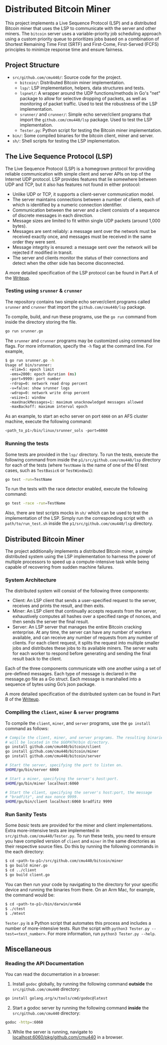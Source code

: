 # Distributed Bitcoin Miner

This project implements a Live Sequence Protocol (LSP) and a distributed Bitcoin miner that uses the LSP to communicate with the server and other miners. The `bitcoin` server uses a variable-priority job scheduling approach using a custom priority queue to prioritizes jobs based on a combination of Shortest Remaining Time First (SRTF) and First-Come, First-Served (FCFS) principles to minimize response time and ensure fairness. 

## Project Structure

- `src/github.com/cmu440/`: Source code for the project.
  - `bitcoin/`: Distributed Bitcoin miner implementation.
  - `lsp/`: LSP implementation, helpers, data structures and tests.
  - `lspnet/`: A wrapper around the UDP functions/methods in Go's "net" package to allow for selective dropping of packets, as well as monitoring of packet traffic. Used to test the robustness of the LSP implementation.
  - `srunner/` and `crunner/`: Simple echo server/client programs that import the `github.com/cmu440/lsp` package. Used to test the LSP implementation.
  - `Tester.py`: Python script for testing the Bitcoin miner implementation.
- `bin/`: Some compiled binaries for the bitcoin client, miner and server.
- `sh/`: Shell scripts for testing the LSP implementation.

## The Live Sequence Protocol (LSP)

The Live Sequence Protocol (LSP) is a homegrown protocol for providing reliable communication with simple client and server APIs on top of the Internet UDP protocol. LSP provides features that lie somewhere between UDP and TCP, but it also has features not found in either protocol:

- Unlike UDP or TCP, it supports a client-server communication model.
- The server maintains connections between a number of clients, each of which is identified by a numeric connection identifier.
- Communication between the server and a client consists of a sequence of discrete messages in each direction.
- Message sizes are limited to fit within single UDP packets (around 1,000 bytes).
- Messages are sent reliably: a message sent over the network must be received exactly once, and messages must be received in the same order they were sent.
- Message integrity is ensured: a message sent over the network will be rejected if modified in transit.
- The server and clients monitor the status of their connections and detect when the other side has become disconnected.

A more detailed specification of the LSP protocol can be found in Part A of the [Writeup](p1_24.pdf).

### Testing using `srunner` & `crunner`

The repository contains two simple echo server/client programs called `srunner` and `crunner` that import the `github.com/cmu440/lsp` package.

To compile, build, and run these programs, use the `go run` command from inside the directory storing the file.

```bash
go run srunner.go
```

The `srunner` and `crunner` programs may be customized using command line flags. For more
information, specify the `-h` flag at the command line. For example,

```bash
$ go run srunner.go -h
Usage of bin/srunner:
  -elim=5: epoch limit
  -ems=2000: epoch duration (ms)
  -port=9999: port number
  -rdrop=0: network read drop percent
  -v=false: show srunner logs
  -wdrop=0: network write drop percent
  -wsize=1: window
  -maxUnackMessages=1: maximum unacknowledged messages allowed
  -maxBackoff: maximum interval epoch
```

As an example, to start an echo server on port `6060` on an AFS cluster machine, execute the following command:

```sh
<path_to_p1>/bin/linux/srunner_sols -port=6060
```

### Running the tests

Some tests are provided in the `lsp/` directory. To run the tests, execute the following command from inside the
`p1/src/github.com/cmu440/lsp` directory for each of the tests (where `TestName` is the
name of one of the 61 test cases, such as `TestBasic6` or `TestWindow1`):

```sh
go test -run=TestName
```

To run the tests with the race detector enabled, execute the following command:

```sh
go test -race -run=TestName
```

Also, there are test scripts mocks in `sh/` which can be used to test the implementation of the LSP. Simply run the corresponding script with ` sh path/to/run_test.sh` inside the `p1/src/github.com/cmu440/lsp` directory.

## Distributed Bitcoin Miner

The project additionally implements a distributed Bitcoin miner, a simple distributed system using the LSP implementation to harness the power of multiple processors to speed up a compute-intensive task while being capable of recovering from sudden machine failures.

### System Architecture

The distributed system will consist of the following three components:

- Client: An LSP client that sends a user-specified request to the server, receives and prints the result, and then exits.
- Miner: An LSP client that continually accepts requests from the server, exhaustively computes all hashes over a specified range of nonces, and then sends the server the final result.
- Server: An LSP server that manages the entire Bitcoin cracking enterprise. At any time, the server can have any number of workers available, and can receive any number of requests from any number of clients. For each client request, it splits the request into multiple smaller jobs and distributes these jobs to its available miners. The server waits for each worker to respond before generating and sending the final result back to the client.

Each of the three components communicate with one another using a set of pre-defined messages. Each type of message is declared in the message.go file as a Go struct. Each message is marshalled into a sequence of bytes using Go’s json package.

A more detailed specification of the distributed system can be found in Part B of the [Writeup](p1_24.pdf).

### Compiling the `client`, `miner` & `server` programs

To compile the `client`, `miner`, and `server` programs, use the `go install` command
as follows:

```bash
# Compile the client, miner, and server programs. The resulting binaries
# will be located in the $GOPATH/bin directory.
go install github.com/cmu440/bitcoin/client
go install github.com/cmu440/bitcoin/miner
go install github.com/cmu440/bitcoin/server

# Start the server, specifying the port to listen on.
$HOME/go/bin/server 6060

# Start a miner, specifying the server's host:port.
$HOME/go/bin/miner localhost:6060

# Start the client, specifying the server's host:port, the message
# "bradfitz", and max nonce 9999.
$HOME/go/bin/client localhost:6060 bradfitz 9999
```

### Run Sanity Tests

Some _basic_ tests are provided for the miner and client implementations. Extra more-intensive tests are implemented in `src/github.com/cmu440/Tester.py`. To run these tests, you need to ensure you have compiled version of `client` and `miner` in the same directories as their respective source files. Do this by running the following commands in the each directory:

```bash
$ cd <path-to-p1>/src/github.com/cmu440/bitcoin/miner
$ go build miner.go
$ cd ../client
$ go build client.go
```

You can then run your code by navigating to the directory for your specific device and running the binaries from there.
On an Arm Mac, for example, the command would be:

```bash
$ cd <path-to-p1>/bin/darwin/arm64
$ ./ctest
$ ./mtest
```

`Tester.py` is a Python script that automates this process and includes a number of more-intensive tests. Run the script with `python3 Tester.py --test=<test_number>`. For more information, run `python3 Tester.py --help`.

## Miscellaneous

### Reading the API Documentation

You can read the documentation in a browser:

1. Install `godoc` globally, by running the following command **outside** the `src/github.com/cmu440` directory:

```sh
go install golang.org/x/tools/cmd/godoc@latest
```

2. Start a godoc server by running the following command **inside** the `src/github.com/cmu440` directory:

```sh
godoc -http=:6060
```

3. While the server is running, navigate to [localhost:6060/pkg/github.com/cmu440](http://localhost:6060/pkg/github.com/cmu440) in a browser.
